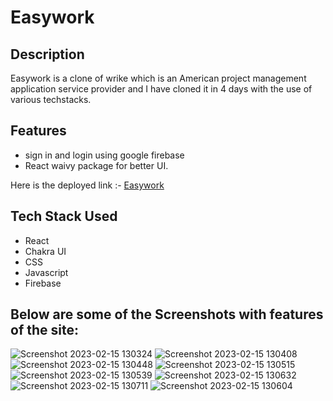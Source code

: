 # Easywork

## Description
Easywork is a clone of wrike which is an American project management application service provider and I have cloned it in 4 days with the use of various techstacks.

## Features
* sign in and login using google firebase 
* React waivy package for better UI.

Here is the deployed link :- [Easywork](https://crooked-van-1224-vwst.vercel.app/)

## Tech Stack Used
* React
* Chakra UI
* CSS
* Javascript
* Firebase

## Below are some of the Screenshots with features of the site:
![Screenshot 2023-02-15 130324](https://user-images.githubusercontent.com/110044436/218962639-99b2dd49-26cf-4149-b8c9-6d25b037bd3e.png)
![Screenshot 2023-02-15 130408](https://user-images.githubusercontent.com/110044436/218962692-d96ed7ba-3138-46f4-ae79-3f0769010df0.png)
![Screenshot 2023-02-15 130448](https://user-images.githubusercontent.com/110044436/218962703-57e39190-98e3-4083-9698-44085c89d25b.png)
![Screenshot 2023-02-15 130515](https://user-images.githubusercontent.com/110044436/218962730-8e49556e-1522-4cc4-880f-16b43cbe07db.png)
![Screenshot 2023-02-15 130539](https://user-images.githubusercontent.com/110044436/218962748-42c9c027-7503-456a-beee-4dad0794d34f.png)
![Screenshot 2023-02-15 130632](https://user-images.githubusercontent.com/110044436/218962768-d6a48644-e136-4350-9277-908c4af52ea7.png)
![Screenshot 2023-02-15 130711](https://user-images.githubusercontent.com/110044436/218962786-597f58b9-1d8a-4210-90de-bdfcd91da4a0.png)
![Screenshot 2023-02-15 130604](https://user-images.githubusercontent.com/110044436/218962794-4f7087ad-01cb-4e46-a8ad-fe6372e907bb.png)
